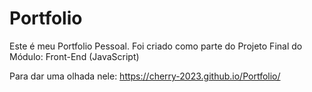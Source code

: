 # Portfolio

Este é meu Portfolio Pessoal. Foi criado como parte do Projeto Final do Módulo: Front-End (JavaScript)

Para dar uma olhada nele: https://cherry-2023.github.io/Portfolio/
